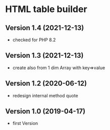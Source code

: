 # HTML table builder
## Version 1.4 (2021-12-13)
* checked for PHP 8.2

## Version 1.3 (2021-12-13)
* create also from 1 dim Array with key=>value

## Version 1.2 (2020-06-12)
* redesign internal method quote

## Version 1.0 (2019-04-17)
* first Version
